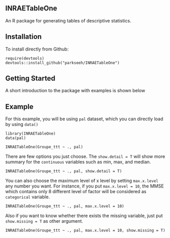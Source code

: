 ## INRAETableOne

An R package for generating tables of descriptive statistics.

## Installation

To install directly from Github:

```{r}
require(devtools)
devtools::install_github("parkseeh/INRAETableOne")
```

## Getting Started
A short introduction to the package with examples is shown below

## Example
For this example, you will be using `pal` dataset, which you can directly load
by using `data()`

```
library(INRAETableOne)
data(pal)

INRAETableOne(Groupe_ttt ~ ., pal)
```

There are few options you just choose.
The `show.detail = T` will show more summary for the `continuous` variables such as min, max, and median.

```
INRAETableOne(Groupe_ttt ~ ., pal, show.detail = T)
```
You can also choose the maximum level of x level by setting `max.x.level` any number you want.
For instance, if you put `max.x.level = 10`, the MMSE which contains only 8 different level of 
factor will be considered as `categorical` variable.
```
INRAETableOne(Groupe_ttt ~ ., pal, max.x.level = 10)
```

Also if you want to know whether there exists the missing variable, just put 
`show.missing = T` as other argument.
```
INRAETableOne(Groupe_ttt ~ ., pal, max.x.level = 10, show.missing = T)
```


